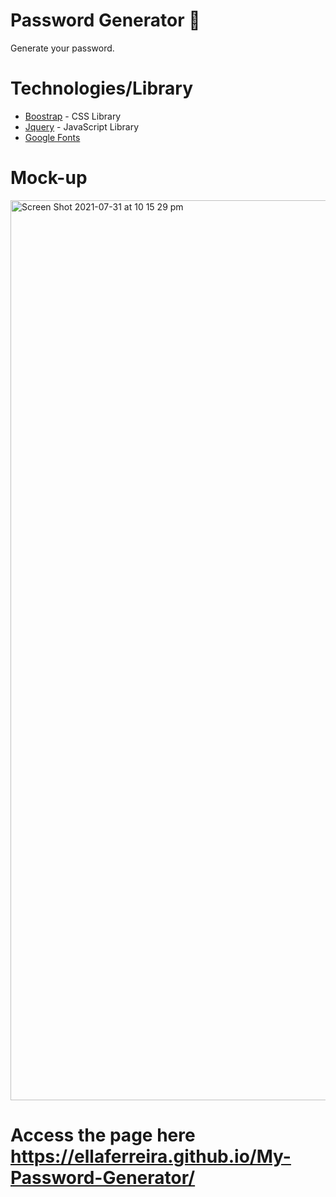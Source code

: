 # Password Generator 🔐

Generate your password.


# Technologies/Library

- [Boostrap](https://getbootstrap.com/) - CSS Library
- [Jquery](https://jquery.com/) - JavaScript Library 
- [Google Fonts](https://fonts.google.com/)

# Mock-up


<img width="1440" alt="Screen Shot 2021-07-31 at 10 15 29 pm" src="https://user-images.githubusercontent.com/84433857/127739561-e0349ceb-a969-43f2-b82a-270f80f041b4.png">

# Access the page here https://ellaferreira.github.io/My-Password-Generator/
